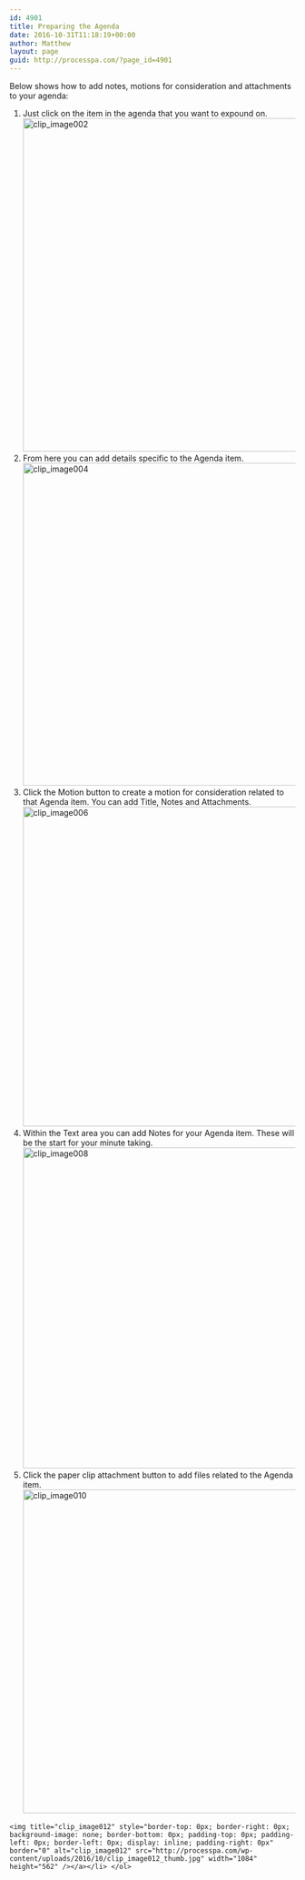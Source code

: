 ```yaml
---
id: 4901
title: Preparing the Agenda
date: 2016-10-31T11:18:19+00:00
author: Matthew
layout: page
guid: http://processpa.com/?page_id=4901
---
```

Below shows how to add notes, motions for consideration and attachments to your agenda: 

  1. Just click on the item in the agenda that you want to expound on.  
    [<img title="clip_image002" style="border-top: 0px; border-right: 0px; background-image: none; border-bottom: 0px; padding-top: 0px; padding-left: 0px; border-left: 0px; display: inline; padding-right: 0px" border="0" alt="clip_image002" src="http://processpa.com/wp-content/uploads/2016/10/clip_image002_thumb-1.jpg" width="1084" height="586" />](http://processpa.com/wp-content/uploads/2016/10/clip_image002-1.jpg)
  2. From here you can add details specific to the Agenda item.  
    [<img title="clip_image004" style="border-top: 0px; border-right: 0px; background-image: none; border-bottom: 0px; padding-top: 0px; padding-left: 0px; border-left: 0px; display: inline; padding-right: 0px" border="0" alt="clip_image004" src="http://processpa.com/wp-content/uploads/2016/10/clip_image004_thumb-1.jpg" width="1084" height="567" />](http://processpa.com/wp-content/uploads/2016/10/clip_image004-1.jpg)
  3. Click the Motion button to create a motion for consideration related to that Agenda item. You can add Title, Notes and Attachments.  
    [<img title="clip_image006" style="border-top: 0px; border-right: 0px; background-image: none; border-bottom: 0px; padding-top: 0px; padding-left: 0px; border-left: 0px; display: inline; padding-right: 0px" border="0" alt="clip_image006" src="http://processpa.com/wp-content/uploads/2016/10/clip_image006_thumb-1.jpg" width="1084" height="562" />](http://processpa.com/wp-content/uploads/2016/10/clip_image006-1.jpg)
  4. Within the Text area you can add Notes for your Agenda item. These will be the start for your minute taking.  
    [<img title="clip_image008" style="border-top: 0px; border-right: 0px; background-image: none; border-bottom: 0px; padding-top: 0px; padding-left: 0px; border-left: 0px; display: inline; padding-right: 0px" border="0" alt="clip_image008" src="http://processpa.com/wp-content/uploads/2016/10/clip_image008_thumb.jpg" width="1072" height="564" />](http://processpa.com/wp-content/uploads/2016/10/clip_image008.jpg)
  5. Click the paper clip attachment button to add files related to the Agenda item.  
    [<img title="clip_image010" style="border-top: 0px; border-right: 0px; background-image: none; border-bottom: 0px; padding-top: 0px; padding-left: 0px; border-left: 0px; display: inline; padding-right: 0px" border="0" alt="clip_image010" src="http://processpa.com/wp-content/uploads/2016/10/clip_image010_thumb.jpg" width="1084" height="569" />](http://processpa.com/wp-content/uploads/2016/10/clip_image010.jpg)
 
    
    <img title="clip_image012" style="border-top: 0px; border-right: 0px; background-image: none; border-bottom: 0px; padding-top: 0px; padding-left: 0px; border-left: 0px; display: inline; padding-right: 0px" border="0" alt="clip_image012" src="http://processpa.com/wp-content/uploads/2016/10/clip_image012_thumb.jpg" width="1084" height="562" /></a></li> </ol>
